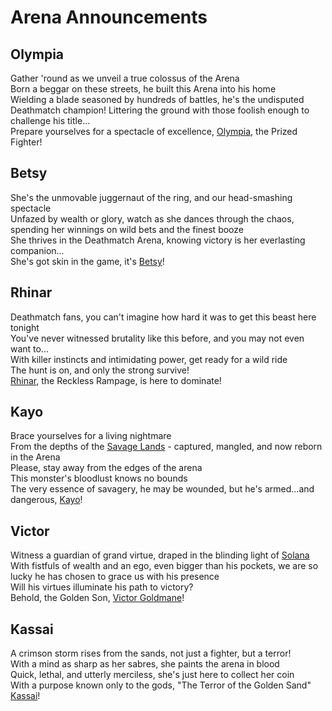 # Arena Announcements

## Olympia
Gather 'round as we unveil a true colossus of the Arena<br>
Born a beggar on these streets, he built this Arena into his home<br>
Wielding a blade seasoned by hundreds of battles, he's the undisputed Deathmatch champion! Littering the ground with those foolish enough to challenge his title...<br>
Prepare yourselves for a spectacle of excellence, [Olympia](../../heroes-of-rathe/oldhim-about.md#oldhim-grandfather-of-eternity), the Prized Fighter!<br>

## Betsy
She's the unmovable juggernaut of the ring, and our head-smashing spectacle<br>
Unfazed by wealth or glory, watch as she dances through the chaos, spending her winnings on wild bets and the finest booze<br>
She thrives in the Deathmatch Arena, knowing victory is her everlasting companion...<br>
She's got skin in the game, it's [Betsy](../../heroes-of-rathe/betsy-about.md#betsy-skin-in-the-game)!<br>

## Rhinar
Deathmatch fans, you can't imagine how hard it was to get this beast here tonight<br>
You've never witnessed brutality like this before, and you may not even want to...<br>
With killer instincts and intimidating power, get ready for a wild ride<br>
The hunt is on, and only the strong survive!<br>
[Rhinar](../../heroes-of-rathe/rhinar-about.md#rhinar-reckless-rampage), the Reckless Rampage, is here to dominate!<br>

## Kayo
Brace yourselves for a living nightmare<br>
From the depths of the [Savage Lands](../../world-of-rathe/savage-lands/savage-lands.md) - captured, mangled, and now reborn in the Arena<br>
Please, stay away from the edges of the arena<br>
This monster's bloodlust knows no bounds<br>
The very essence of savagery, he may be wounded, but he's armed...and dangerous, [Kayo](../../heroes-of-rathe/kayo-about.md#kayo-armed-and-dangerous)!<br>

## Victor
Witness a guardian of grand virtue, draped in the blinding light of [Solana](../../world-of-rathe/solana/solana.md)<br>
With fistfuls of wealth and an ego, even bigger than his pockets, we are so lucky he has chosen to grace us with his presence<br>
Will his virtues illuminate his path to victory?<br>
Behold, the Golden Son, [Victor Goldmane](../../heroes-of-rathe/victor-goldmane-about.md#victor-goldmane-high-and-mighty)!<br>

## Kassai
A crimson storm rises from the sands, not just a fighter, but a terror!<br>
With a mind as sharp as her sabres, she paints the arena in blood<br>
Quick, lethal, and utterly merciless, she's just here to collect her coin<br>
With a purpose known only to the gods, "The Terror of the Golden Sand" [Kassai](../../heroes-of-rathe/kassai-about.md#kassai-of-the-golden-sand)!<br>
